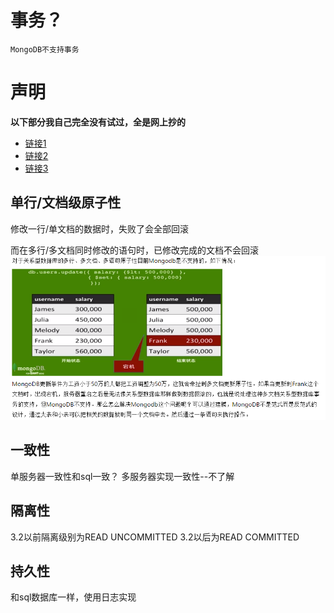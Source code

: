 # 事务？

    MongoDB不支持事务

# 声明

**以下部分我自己完全没有试过，全是网上抄的**
- [链接1](http://www.ywnds.com/?p=6386)
- [链接2](https://jockchou.gitbooks.io/getting-started-with-mongodb/content/book/transactions.html)
- [链接3](https://foio.github.io/mongo-atom/)


## 单行/文档级原子性

修改一行/单文档的数据时，失败了会全部回滚

而在多行/多文档同时修改的语句时，已修改完成的文档不会回滚
![示例](https://github.com/vagrantgrapefruit/My-Word/blob/master/contant/MongoDB原子性.png)

## 一致性
单服务器一致性和sql一致？
多服务器实现一致性--不了解

## 隔离性
3.2以前隔离级别为READ UNCOMMITTED
3.2以后为READ COMMITTED

## 持久性 
和sql数据库一样，使用日志实现

